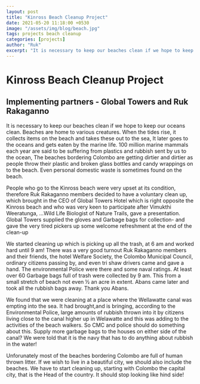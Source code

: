 ```yaml
---
layout: post
title: "Kinross Beach Cleanup Project"
date: 2021-05-20 11:18:00 +0530
image: "/assets/img/blog/beach.jpg"
tags: projects beach cleanup
categories: [projects]
author: "Ruk"
excerpt: "It is necessary to keep our beaches clean if we hope to keep our oceans clean. Beaches are home to various creatures.  When the tides rise, it collects items on the beach and takes these  out to the sea,  It later goes to the oceans and gets eaten by the marine life.  100 million marine mammals each year are said to be suffering from plastics and rubbish sent by us to the ocean, The beaches bordering Colombo are getting dirtier and dirtier as people throw their plastic and broken glass bottles and candy wrappings on to the beach.  Even personal domestic waste is sometimes found on the beach."
---
```



# Kinross Beach Cleanup Project

## Implementing partners - Global Towers and  Ruk Rakaganno

It is necessary to keep our beaches clean if we hope to keep our oceans clean. Beaches are home to various creatures.  When the tides rise, it collects items on the beach and takes these  out to the sea,  It later goes to the oceans and gets eaten by the marine life.  100 million marine mammals each year are said to be suffering from plastics and rubbish sent by us to the ocean, The beaches bordering Colombo are getting dirtier and dirtier as people throw their plastic and broken glass bottles and candy wrappings on to the beach.  Even personal domestic waste is sometimes found on the beach.

People who go to the Kinross beach were very upset at its condition, therefore  Ruk Rakaganno members decided to have a voluntary clean up, which brought in the CEO of Global Towers Hotel which is right opposite the Kinross beach and who was very keen to participate after  Vimukthi Weeratunga, …Wild Life Biologist of Nature Trails, gave a presentation.  Global Towers supplied the gloves and Garbage bags for collection- and gave the very tired pickers up some welcome refreshment at the end of the clean-up  

We started  cleaning up which is picking up all the trash, at 6 am and worked hard until 9 am! There was a very good turnout Ruk Rakaganno members and their friends, the hotel Welfare Society, the Colombo Municipal Council,  ordinary citizens passing by, and even tri shaw drivers came and gave a hand.  The environmental Police were there and some naval ratings.  At least over 60 Garbage bags full of trash were collected by 9 am. This from a small stretch of beach not even ½ an acre in extent.    Abans came later and took all the rubbish bags away. Thank you Abans.

We found that we were cleaning at a place where the Wellawatte canal was empting into the sea.  It had brought,and is bringing, according to the Environmental Police, large amounts of rubbish thrown into it by citizens living  close to the canal higher up in Welawatte and this was adding to the activities of the beach walkers.  So CMC  and police should do something about this.  Supply more garbage bags to the houses on either side of the canal?  We were told that it is the navy that has to do anything about rubbish in the water!

Unforunately most of the beaches bordering Colombo are full of human thrown litter. If we wish to live  in a beautiful city, we should also include the beaches.   We have to start cleaning up, starting with Colombo the capital city, that is  the Head of the country. It should stop looking like hind side!